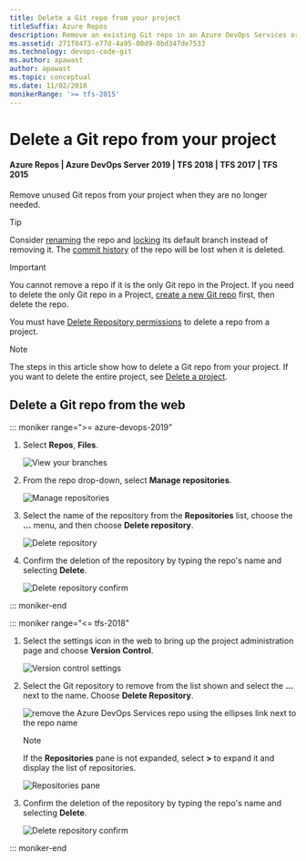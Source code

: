```yaml
---
title: Delete a Git repo from your project
titleSuffix: Azure Repos
description: Remove an existing Git repo in an Azure DevOps Services or Team Foundation Server project
ms.assetid: 271f8473-e77d-4a95-80d9-0bd347de7533
ms.technology: devops-code-git 
ms.author: apawast
author: apawast
ms.topic: conceptual
ms.date: 11/02/2018
monikerRange: '>= tfs-2015'
---
```


# Delete a Git repo from your project

#### Azure Repos | Azure DevOps Server 2019 | TFS 2018 | TFS 2017 | TFS 2015

Remove unused Git repos from your project when they are no longer needed.

> [!TIP]
> Consider [renaming](repo-rename.md) the repo and [locking](lock-branches.md) its default branch instead of removing it. The [commit history](review-history.md) of the repo will be lost when it is deleted.

> [!IMPORTANT]
> You cannot remove a repo if it is the only Git repo in the Project. If you need to delete the only Git repo in a Project, [create a new Git repo](create-new-repo.md) first, then delete the repo.
>
> You must have [Delete Repository permissions](../../organizations/security/set-git-tfvc-repository-permissions.md#git-repository) to delete a repo from a project.

> [!NOTE]
> The steps in this article show how to delete a Git repo from your project. If you want to delete the entire project, see [Delete a project](../../organizations/projects/delete-project.md).

## Delete a Git repo from the web

::: moniker range=">= azure-devops-2019"

1.  Select **Repos**, **Files**.

    ![View your branches](media/repos-navigation/repos-files.png)

2.  From the repo drop-down, select **Manage repositories**.

    ![Manage repositories](media/repo-mgmt/manage-repositories.png)

3.  Select the name of the repository from the **Repositories** list, choose the **...** menu, and then choose **Delete repository**.

    ![Delete repository](media/repo-mgmt/delete-repository.png)

4.  Confirm the deletion of the repository by typing the repo's name and selecting **Delete**.

    ![Delete repository confirm](media/repo-mgmt/delete-repository-confirm.png)

::: moniker-end

::: moniker range="<= tfs-2018"

1.  Select the settings icon in the web to bring up the project administration page and choose **Version Control**.

    ![Version control settings](media/repo-mgmt/version-control-settings.png)

2.  Select the Git repository to remove from the list shown and select the **...** next to the name. Choose **Delete Repository**.

    ![remove the Azure DevOps Services repo using the ellipses link next to the repo name](media/repo-mgmt/remove-repo.png)

    > [!NOTE]
    > If the **Repositories** pane is not expanded, select **>** to expand it and display the list of repositories.
    >
    > ![Repositories pane](media/repo-mgmt/expand-repositories-pane.png)

3.  Confirm the deletion of the repository by typing the repo's name and selecting **Delete**.

    ![Delete repository confirm](media/repo-mgmt/delete-repository-confirm.png)

::: moniker-end
